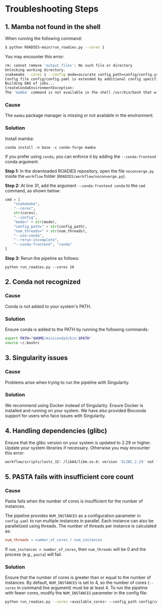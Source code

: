 # Troubleshooting Steps

## 1. Mamba not found in the shell

When running the following command:
```bash
$ python ROADIES-main/run_roadies.py --cores 1
```
You may encounter this error:

```bash
rm: cannot remove 'output_files': No such file or directory
Unlocking working directory.
snakemake --cores 1 --config mode=accurate config_path=config/config.yaml num_threads=0 --use-conda --rerun-incomplete
Config file config/config.yaml is extended by additional config specified via the command line.
Building DAG of jobs...
CreateCondaEnvironmentException:
The 'mamba' command is not available in the shell /usr/bin/bash that will be used by Snakemake. You have to ensure that it is in your PATH, e.g., first activating the conda base environment with `conda activate base`.The mamba package manager (https://github.com/mamba-org/mamba) is a fast and robust conda replacement. It is the recommended way of using Snakemake's conda integration. It can be installed with `conda install -n base -c conda-forge mamba`. If you still prefer to use conda, you can enforce that by setting `--conda-frontend conda`.
```

### Cause

The `mamba` package manager is missing or not available in the environment.

### Solution

Install mamba:

```
conda install -n base -c conda-forge mamba
```

If you prefer using `conda`, you can enforce it by adding the `--conda-frontend` conda argument.

**Step 1:** In the downloaded ROADIES repository, open the file `noconverge.py` inside the `workflow` folder (`ROADIES/workflow/noconverge.py`).

**Step 2:** At line 31, add the argument `--conda-frontend conda` to the `cmd` command, as shown below:

```python
cmd = [
    "snakemake",
    "--cores",
    str(cores),
    "--config",
    "mode=" + str(mode),
    "config_path=" + str(config_path),
    "num_threads=" + str(num_threads),
    "--use-conda",
    "--rerun-incomplete",
    "--conda-frontend", "conda"
]
```
**Step 3:** Rerun the pipeline as follows:

```
python run_roadies.py --cores 16
```

## 2. Conda not recognized

### Cause

Conda is not added to your system's PATH.

### Solution

Ensure conda is added to the PATH by running the following commands:

```bash
export PATH="$HOME/miniconda3/bin:$PATH"
source ~/.bashrc
```

## 3. Singularity issues

### Cause

Problems arise when trying to run the pipeline with Singularity.

### Solution

We recommend using Docker instead of Singularity. Ensure Docker is installed and running on your system. We have also provided Bioconda support for users who face issues with Singularity.

## 4. Handling dependencies (glibc)

Ensure that the glibc version on your system is updated to 2.29 or higher. Update your system libraries if necessary. Otherwise you may encounter this error:

```bash
workflow/scripts/lastz_32: /lib64/libm.so.6: version 'GLIBC_2.29' not found
```

## 5. PASTA fails with insufficient core count

### Cause

Pasta fails when the number of cores is insufficient for the number of instances.

The pipeline provides `NUM_INSTANCES` as a configuration parameter in `config.yaml` to run multiple instances in parallel. Each instance can also be parallelized using threads. The number of threads per instance is calculated as:

```makefile
num_threads = number_of_cores / num_instances
```
If `num_instances > number_of_cores`, then `num_threads` will be 0 and the process (e.g., `pasta`) will fail.

### Solution

Ensure that the number of cores is greater than or equal to the number of instances. By default, `NUM_INSTANCES` is set to 4, so the number of cores (`--cores` in command line argument) must be at least 4. To run the pipeline with fewer cores, modify the `NUM_INSTANCES` parameter in the config file:

```bash
python run_roadies.py --cores <available_cores> --config_path config/config.yaml
```
